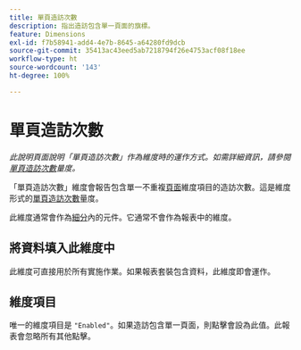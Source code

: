 ```yaml
---
title: 單頁造訪次數
description: 指出造訪包含單一頁面的旗標。
feature: Dimensions
exl-id: f7b58941-add4-4e7b-8645-a64280fd9dcb
source-git-commit: 35413ac43eed5ab7218794f26e4753acf08f18ee
workflow-type: ht
source-wordcount: '143'
ht-degree: 100%

---
```


# 單頁造訪次數

*此說明頁面說明「單頁造訪次數」作為維度時的運作方式。如需詳細資訊，請參閱[單頁造訪次數](../metrics/single-page-visits.md)量度。*

「單頁造訪次數」維度會報告包含單一不重複[頁面](page.md)維度項目的造訪次數。這是維度形式的[單頁造訪次數](../metrics/single-page-visits.md)量度。

此維度通常會作為[細分](../segmentation/seg-home.md)內的元件。它通常不會作為報表中的維度。

## 將資料填入此維度中

此維度可直接用於所有實施作業。如果報表套裝包含資料，此維度即會運作。

## 維度項目

唯一的維度項目是 `"Enabled"`。如果造訪包含單一頁面，則點擊會設為此值。此報表會忽略所有其他點擊。

